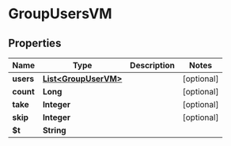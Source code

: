 

# GroupUsersVM


## Properties

| Name | Type | Description | Notes |
|------------ | ------------- | ------------- | -------------|
|**users** | [**List&lt;GroupUserVM&gt;**](GroupUserVM.md) |  |  [optional] |
|**count** | **Long** |  |  [optional] |
|**take** | **Integer** |  |  [optional] |
|**skip** | **Integer** |  |  [optional] |
|**$t** | **String** |  |  |




